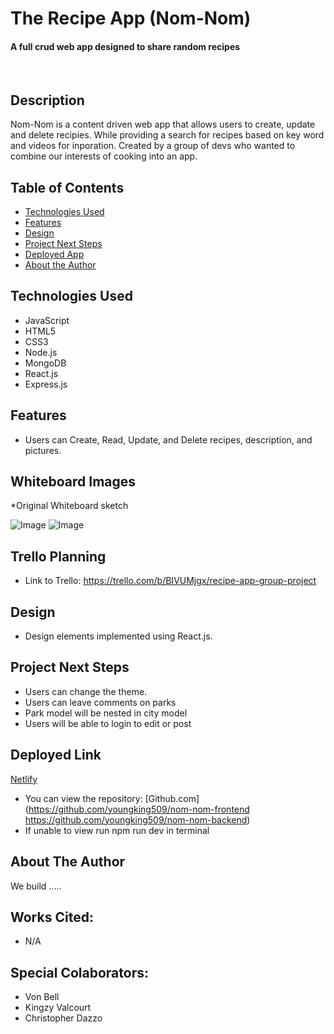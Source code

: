 # The Recipe App (Nom-Nom)

#### A full crud web app designed to share random recipes 
<img src="./Images/.png" alt=""/>
<img src="./Images/.png" alt=""/>
<img src="./Images/.png" alt=""/>

## Description
Nom-Nom is a content driven web app that allows users to create, update and delete recipies. While providing a search for recipes based on key word and videos for inporation. Created by a group of devs who wanted to combine our interests of cooking into an app.

## Table of Contents
* [Technologies Used](#technologiesused)
* [Features](#features)
* [Design](#design)
* [Project Next Steps](#nextsteps)
* [Deployed App](#deployment)
* [About the Author](#author)

## <a name="technologiesused"></a>Technologies Used
* JavaScript
* HTML5
* CSS3
* Node.js
* MongoDB
* React.js
* Express.js


## Features
* Users can Create, Read, Update, and Delete recipes, description, and pictures. 

## Whiteboard Images
*Original Whiteboard sketch

![Image](file:///Users/kingzy/Desktop/Screen_Shot_2022-01-30_at_8.19.39_AM.png)
![Image](file:///Users/kingzy/Desktop/Screen_Shot_2022-01-30_at_8.24.26_AM.png)

## Trello Planning
* Link to Trello: https://trello.com/b/BIVUMjgx/recipe-app-group-project

## <a name="design"></a>Design
* Design elements implemented using React.js. 


## <a name="nextsteps"></a>Project Next Steps
* Users can change the theme.
* Users can leave comments on parks
* Park model will be nested in city model
* Users will be able to login to edit or post

## <a name="deployment"></a>Deployed Link
[Netlify](https://compapp21.netlify.app)

* You can view the repository:
[Github.com](https://github.com/youngking509/nom-nom-frontend  https://github.com/youngking509/nom-nom-backend) 
* If unable to view run npm run dev in terminal


## <a name="author"></a>About The Author
We build .....

    
## Works Cited:
* N/A

## Special Colaborators:
* Von Bell
* Kingzy Valcourt
* Christopher Dazzo
